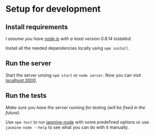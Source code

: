# Setup for development

## Install requirements

*I assume you have [node.js](http://nodejs.org) with a least version 0.8.14 installed.*

Install all the needed dependencies locally using ```npm install```.

## Run the server

Start the server unsing ```npm start``` or ```node server```. Now you can visit [localhost:3000](http://localhost:3000).

## Run the tests

*Make sure you have the server running for testing (will be fixed in the future).*

Use ```npm test``` to run [jasmine-node](https://github.com/mhevery/jasmine-node) with some predefined options or use ```jasmine-node --help``` to see what you can do with it manually.
